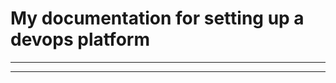# My documentation for setting up a devops platform


---------------------------------------------------------------------------------------------------------



---------------------------------------------------------------------------------------------------------



